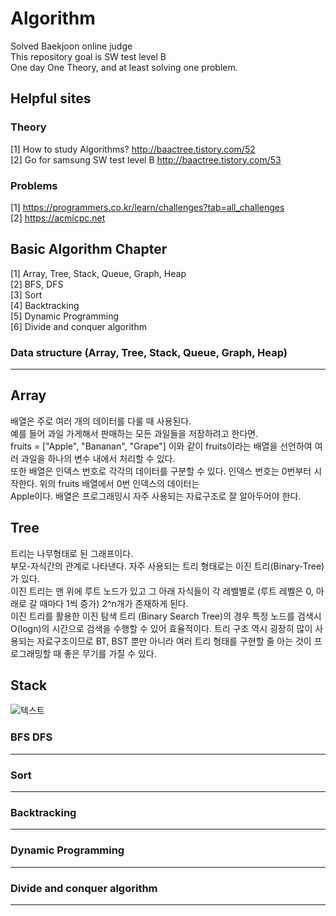 # Algorithm
Solved Baekjoon online judge    
This repository goal is SW test level B    
One day One Theory, and at least solving one problem.

## Helpful sites
### Theory
[1]  How to study Algorithms? http://baactree.tistory.com/52      
[2]  Go for samsung SW test level B http://baactree.tistory.com/53      
      
### Problems    
[1] https://programmers.co.kr/learn/challenges?tab=all_challenges    
[2] https://acmicpc.net    

## Basic Algorithm Chapter

[1] Array, Tree, Stack, Queue, Graph, Heap    
[2] BFS, DFS    
[3] Sort       
[4] Backtracking     
[5] Dynamic Programming     
[6] Divide and conquer algorithm      

### Data structure (Array, Tree, Stack, Queue, Graph, Heap)
---
## Array 
배열은 주로 여러 개의 데이터를 다룰 때 사용된다.    
예를 들어 과일 가게해서 판매하는 모든 과일들을 저장하려고 한다면.    
fruits = ["Apple", "Bananan", "Grape"] 이와 같이 fruits이라는 배열을 선언하여 여러 과일을 하나의 변수 내에서 처리할 수 있다.    
또한 배열은 인덱스 번호로 각각의 데이터를 구분할 수 있다. 인덱스 번호는 0번부터 시작한다. 위의 fruits 배열에서 0번 인덱스의 데이터는    
Apple이다. 배열은 프로그래밍시 자주 사용되는 자료구조로 잘 알아두어야 한다.    

## Tree
트리는 나무형태로 된 그래프이다.    
부모-자식간의 관계로 나타낸다. 자주 사용되는 트리 형태로는 이진 트리(Binary-Tree)가 있다.    
이진 트리는 맨 위에 루트 노드가 있고 그 아래 자식들이 각 레벨별로 (루트 레벨은 0, 아래로 갈 때마다 1씩 증가) 2^n개가 존재하게 된다.    
이진 트리를 활용한 이진 탐색 트리 (Binary Search Tree)의 경우 특정 노드를 검색시 O(logn)의 시간으로 검색을 수행할 수 있어 효율적이다.
트리 구조 역시 굉장히 많이 사용되는 자료구조이므로 BT, BST 뿐만 아니라 여러 트리 형태를 구현할 줄 아는 것이 프로그래밍할 때 좋은 무기를 가질 수 있다.     
## Stack 

![텍스트](https://ko.wikipedia.org/wiki/%EC%8A%A4%ED%83%9D#/media/File:Data_stack.svg)

### BFS DFS
---
### Sort
---
### Backtracking
---
### Dynamic Programming
---
### Divide and conquer algorithm
---
